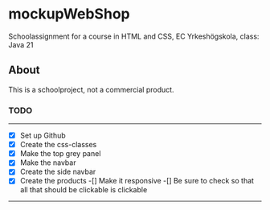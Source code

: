 # mockupWebShop
Schoolassignment for a course in HTML and CSS, EC Yrkeshögskola, class: Java 21

## About
This is a schoolproject, not a commercial product. 

### TODO 
---
-[x] Set up Github
-[x] Create the css-classes
-[x] Make the top grey panel
-[x] Make the navbar
-[x] Create the side navbar
-[x] Create the products 
-[] Make it responsive 
-[] Be sure to check so that all that should be clickable is clickable 

---